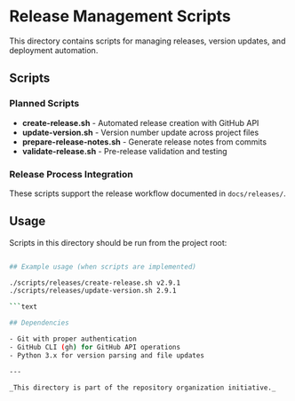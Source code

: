 # Release Management Scripts

This directory contains scripts for managing releases, version updates, and deployment automation.

## Scripts

### Planned Scripts

- **create-release.sh** - Automated release creation with GitHub API
- **update-version.sh** - Version number update across project files
- **prepare-release-notes.sh** - Generate release notes from commits
- **validate-release.sh** - Pre-release validation and testing

### Release Process Integration

These scripts support the release workflow documented in `docs/releases/`.

## Usage

Scripts in this directory should be run from the project root:

````bash

## Example usage (when scripts are implemented)

./scripts/releases/create-release.sh v2.9.1
./scripts/releases/update-version.sh 2.9.1

```text

## Dependencies

- Git with proper authentication
- GitHub CLI (gh) for GitHub API operations
- Python 3.x for version parsing and file updates

---

_This directory is part of the repository organization initiative._
````
